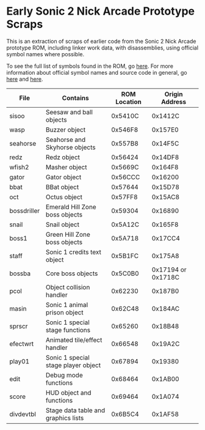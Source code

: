 # Early Sonic 2 Nick Arcade Prototype Scraps

This is an extraction of scraps of earlier code from the Sonic 2 Nick Arcade prototype ROM, including linker work data, with disassemblies, using official symbol names where possible.

To see the full list of symbols found in the ROM, go [here](https://tcrf.net/Proto:Sonic_the_Hedgehog_2_(Genesis)/Nick_Arcade_Prototype/Symbol_Tables). For more information about official symbol names and source code in general, go [here](https://info.sonicretro.org/Source_code/Technical_information) and [here](https://forums.sonicretro.org/index.php?threads/everything-that-i-know-about-sonic-the-hedgehogs-source-code.40809).

| File        | Contains                            | ROM Location | Origin Address     |
|-------------|-------------------------------------|--------------|--------------------|
| sisoo       | Seesaw and ball objects             | 0x5410C      | 0x1412C            |
| wasp        | Buzzer object                       | 0x546F8      | 0x157E0            |
| seahorse    | Seahorse and Skyhorse objects       | 0x557B8      | 0x14F5C            |
| redz        | Redz object                         | 0x56424      | 0x14DF8            |
| wfish2      | Masher object                       | 0x5669C      | 0x164F8            |
| gator       | Gator object                        | 0x56CCC      | 0x16200            |
| bbat        | BBat object                         | 0x57644      | 0x15D78            |
| oct         | Octus object                        | 0x57FF8      | 0x15AC8            |
| bossdriller | Emerald Hill Zone boss objects      | 0x59304      | 0x16890            |
| snail       | Snail object                        | 0x5A12C      | 0x165F8            |
| boss1       | Green Hill Zone boss objects        | 0x5A718      | 0x17CC4            |
| staff       | Sonic 1 credits text object         | 0x5B1FC      | 0x175A8            |
| bossba      | Core boss objects                   | 0x5C0B0      | 0x17194 or 0x1718C |
| pcol        | Object collision handler            | 0x62230      | 0x187B0            |
| masin       | Sonic 1 animal prison object        | 0x62C48      | 0x184AC            |
| sprscr      | Sonic 1 special stage functions     | 0x65260      | 0x18B48            |
| efectwrt    | Animated tile/effect handler        | 0x66548      | 0x19A2C            |
| play01      | Sonic 1 special stage player object | 0x67894      | 0x19380            |
| edit        | Debug mode functions                | 0x68464      | 0x1AB00            |
| score       | HUD object and functions            | 0x69464      | 0x1A074            |
| divdevtbl   | Stage data table and graphics lists | 0x6B5C4      | 0x1AF58            |
